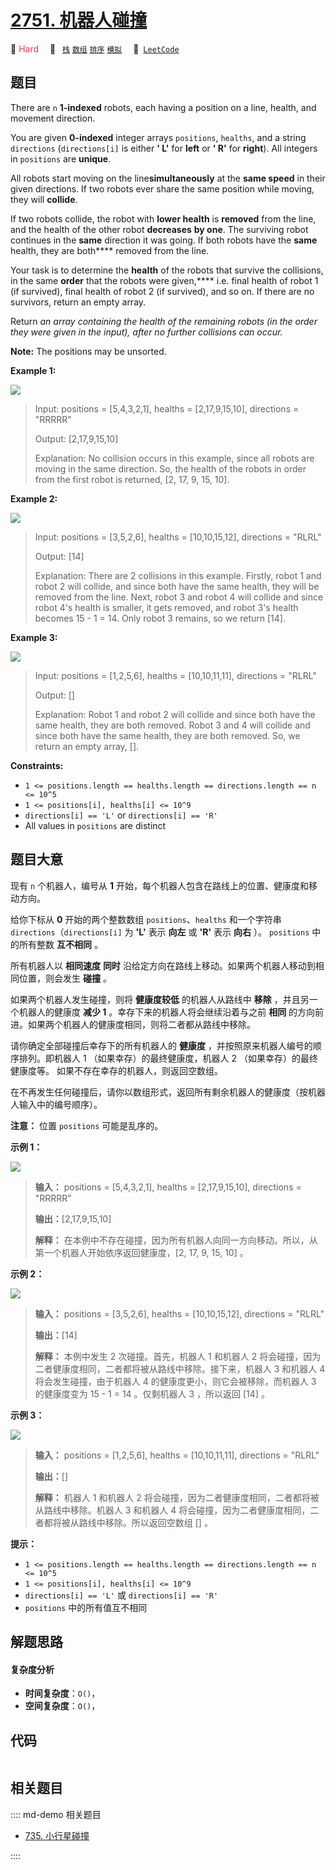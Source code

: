 # [2751. 机器人碰撞](https://leetcode.com/problems/robot-collisions)

🔴 <font color=#ff334b>Hard</font>&emsp; 🔖&ensp; [`栈`](/leetcode/outline/tag/stack.md) [`数组`](/leetcode/outline/tag/array.md) [`排序`](/leetcode/outline/tag/sorting.md) [`模拟`](/leetcode/outline/tag/simulation.md)&emsp; 🔗&ensp;[`LeetCode`](https://leetcode.com/problems/robot-collisions)


## 题目

There are `n` **1-indexed** robots, each having a position on a line, health,
and movement direction.

You are given **0-indexed** integer arrays `positions`, `healths`, and a
string `directions` (`directions[i]` is either **' L'** for **left** or **'
R'** for **right**). All integers in `positions` are **unique**.

All robots start moving on the line**simultaneously** at the **same speed** in
their given directions. If two robots ever share the same position while
moving, they will **collide**.

If two robots collide, the robot with **lower health** is **removed** from the
line, and the health of the other robot **decreases** **by one**. The
surviving robot continues in the **same** direction it was going. If both
robots have the **same** health, they are both**** removed from the line.

Your task is to determine the **health** of the robots that survive the
collisions, in the same **order** that the robots were given,**** i.e. final
health of robot 1 (if survived), final health of robot 2 (if survived), and so
on. If there are no survivors, return an empty array.

Return _an array containing the health of the remaining robots (in the order
they were given in the input), after no further collisions can occur._

**Note:** The positions may be unsorted.





**Example 1:**

![](https://assets.leetcode.com/uploads/2023/05/15/image-20230516011718-12.png)

> Input: positions = [5,4,3,2,1], healths = [2,17,9,15,10], directions = "RRRRR"
> 
> Output: [2,17,9,15,10]
> 
> Explanation: No collision occurs in this example, since all robots are moving in the same direction. So, the health of the robots in order from the first robot is returned, [2, 17, 9, 15, 10].

**Example 2:**

![](https://assets.leetcode.com/uploads/2023/05/15/image-20230516004433-7.png)

> Input: positions = [3,5,2,6], healths = [10,10,15,12], directions = "RLRL"
> 
> Output: [14]
> 
> Explanation: There are 2 collisions in this example. Firstly, robot 1 and robot 2 will collide, and since both have the same health, they will be removed from the line. Next, robot 3 and robot 4 will collide and since robot 4's health is smaller, it gets removed, and robot 3's health becomes 15 - 1 = 14. Only robot 3 remains, so we return [14].

**Example 3:**

![](https://assets.leetcode.com/uploads/2023/05/15/image-20230516005114-9.png)

> Input: positions = [1,2,5,6], healths = [10,10,11,11], directions = "RLRL"
> 
> Output: []
> 
> Explanation: Robot 1 and robot 2 will collide and since both have the same health, they are both removed. Robot 3 and 4 will collide and since both have the same health, they are both removed. So, we return an empty array, [].



**Constraints:**

  * `1 <= positions.length == healths.length == directions.length == n <= 10^5`
  * `1 <= positions[i], healths[i] <= 10^9`
  * `directions[i] == 'L'` or `directions[i] == 'R'`
  * All values in `positions` are distinct


## 题目大意

现有 `n` 个机器人，编号从 **1** 开始，每个机器人包含在路线上的位置、健康度和移动方向。

给你下标从 **0** 开始的两个整数数组 `positions`、`healths` 和一个字符串
`directions`（`directions[i]` 为 **'L'** 表示 **向左** 或 **'R'** 表示 **向右** ）。
`positions` 中的所有整数 **互不相同** 。

所有机器人以 **相同速度** **同时** 沿给定方向在路线上移动。如果两个机器人移动到相同位置，则会发生 **碰撞** 。

如果两个机器人发生碰撞，则将 **健康度较低** 的机器人从路线中 **移除** ，并且另一个机器人的健康度 **减少 1**
。幸存下来的机器人将会继续沿着与之前 **相同** 的方向前进。如果两个机器人的健康度相同，则将二者都从路线中移除。

请你确定全部碰撞后幸存下的所有机器人的 **健康度** ，并按照原来机器人编号的顺序排列。即机器人 1 （如果幸存）的最终健康度，机器人 2
（如果幸存）的最终健康度等。 如果不存在幸存的机器人，则返回空数组。

在不再发生任何碰撞后，请你以数组形式，返回所有剩余机器人的健康度（按机器人输入中的编号顺序）。

**注意：** 位置  `positions` 可能是乱序的。



**示例 1：**

![](https://assets.leetcode.com/uploads/2023/05/15/image-20230516011718-12.png)

> 
> 
> 
> 
> 
> **输入：** positions = [5,4,3,2,1], healths = [2,17,9,15,10], directions = "RRRRR"
> 
> **输出：**[2,17,9,15,10]
> 
> **解释：** 在本例中不存在碰撞，因为所有机器人向同一方向移动。所以，从第一个机器人开始依序返回健康度，[2, 17, 9, 15, 10] 。
> 
> 

**示例 2：**

![](https://assets.leetcode.com/uploads/2023/05/15/image-20230516004433-7.png)

> 
> 
> 
> 
> 
> **输入：** positions = [3,5,2,6], healths = [10,10,15,12], directions = "RLRL"
> 
> **输出：**[14]
> 
> **解释：** 本例中发生 2 次碰撞。首先，机器人 1 和机器人 2 将会碰撞，因为二者健康度相同，二者都将被从路线中移除。接下来，机器人 3 和机器人 4 将会发生碰撞，由于机器人 4 的健康度更小，则它会被移除，而机器人 3 的健康度变为 15 - 1 = 14 。仅剩机器人 3 ，所以返回 [14] 。
> 
> 

**示例 3：**

![](https://assets.leetcode.com/uploads/2023/05/15/image-20230516005114-9.png)

> 
> 
> 
> 
> 
> **输入：** positions = [1,2,5,6], healths = [10,10,11,11], directions = "RLRL"
> 
> **输出：**[]
> 
> **解释：** 机器人 1 和机器人 2 将会碰撞，因为二者健康度相同，二者都将被从路线中移除。机器人 3 和机器人 4 将会碰撞，因为二者健康度相同，二者都将被从路线中移除。所以返回空数组 [] 。



**提示：**

  * `1 <= positions.length == healths.length == directions.length == n <= 10^5`
  * `1 <= positions[i], healths[i] <= 10^9`
  * `directions[i] == 'L'` 或 `directions[i] == 'R'`
  * `positions` 中的所有值互不相同


## 解题思路

#### 复杂度分析

- **时间复杂度**：`O()`，
- **空间复杂度**：`O()`，

## 代码

```javascript

```

## 相关题目

:::: md-demo 相关题目
- [735. 小行星碰撞](https://leetcode.com/problems/asteroid-collision)

::::
